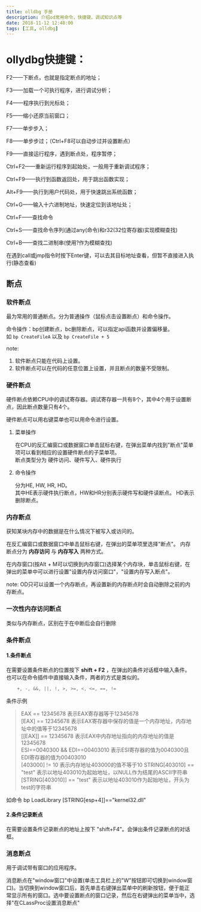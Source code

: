 ```yaml
---
title: olldbg 手册
description: 介绍od常用命令，快捷键，调试知识点等
date: 2018-11-12 12:48:00
tags: [工具, olldbg]
---
```


# ollydbg快捷键：

F2——下断点，也就是指定断点的地址；

F3——加载一个可执行程序，进行调试分析；

F4——程序执行到光标处；

F5——缩小还原当前窗口；

F7——单步步入；

F8——单步步过；（Ctrl+F8可以自动步过并设置断点）

F9——直接运行程序，遇到断点处，程序暂停；

Ctrl+F2——重新运行程序到起始处，一般用于重新调试程序；

Ctrl+F9——执行到函数返回处，用于跳出函数实现；

Alt+F9——执行到用户代码处，用于快速跳出系统函数；

Ctrl+G——输入十六进制地址，快速定位到该地址处；

Ctrl+F——查找命令

Ctrl+S——查找命令序列(通过any(命令)和r32(32位寄存器)实现模糊查找)

Ctrl+B——查找二进制串(使用?作为模糊查找)

在遇到call或jmp指令时按下Enter键，可以去其目标地址查看，但暂不直接进入执行(静态查看)

## 断点

### 软件断点

最为常用的普通断点。分为普通操作（鼠标点击设置断点）和命令操作。

命令操作：bp创建断点，bc删除断点，可以指定api函数并设置偏移量。  
如 ```bp CreateFileA``` 以及 ```bp CreateFile + 5```

note:

1. 软件断点只能在代码上设置。
2. 软件断点可以在代码的任意位置上设置，并且断点的数量不受限制。

### 硬件断点

硬件断点依赖CPU中的调试寄存器。调试寄存器一共有8个，其中4个用于设置断点，因此断点数量只有4个。  

硬件断点可以用右键菜单也可以用命令进行设置。

1. 菜单操作

    在CPU的反汇编窗口或数据窗口单击鼠标右键，在弹出菜单内找到"断点"菜单项可以看到相应的设置硬件断点的子菜单项。  
    断点类型分为 硬件访问、硬件写入、硬件执行

2. 命令操作

    分为HE, HW, HR, HD。  
    其中HE表示硬件执行断点，HW和HR分别表示硬件写和硬件读断点。
    HD表示删除断点。

### 内存断点

获知某块内存中的数据是在什么情况下被写入或访问的。

在反汇编窗口或数据窗口中单击鼠标右键，在弹出的菜单项里选择"断点"。
内存断点分为 **内存访问** 与 **内存写入** 两种方式。

在内存窗口(按Alt + M可以切换到内存窗口)选择某个内存块，单击鼠标右键，在弹出的菜单中可以进行设置"设置内存访问窗口"，"设置内存写入断点"。

note: OD只可以设置一个内存断点，再设置新的内存断点时会自动删除之前的内存断点。

### 一次性内存访问断点

类似与内存断点，区别在于在中断后会自行删除

### 条件断点

#### 1.条件断点

在需要设置条件断点的位置按下 **shift + F2** ，在弹出的条件对话框中输入条件。也可以在命令插件中直接输入条件，两者的方式是类似的。

```c
    +, -, &&, ||, !, >, >=, <, <=, ==, !=
```

条件示例
> EAX == 12345678  表示EAX寄存器等于12345678  
> [EAX] == 12345678  表示EAX寄存器中保存的值是一个内存地址，内存地址中的值等于12345678  
> [[EAX]] == 12345678  表示EAX中内存地址指向的内存地址的值是12345678  
> ESI==0040300 && EDI==00403010  表示ESI寄存器的值为0040300且EDI寄存器的值为00403010  
> [403000] != 10  表示内存地址403000的值不等于10
> STRING[403010] == "test"  表示以地址403010为起始地址，以NULL作为结尾的ASCII字符串  
> [STRING[403010]] == "test"  表示以地址403010作为起始地址，开头为test的字符串

如命令 bp LoadLibrary [STRING[esp+4]]=="kernel32.dll"

#### 2.条件记录断点

在需要设置条件记录断点的地址上按下 "shift+F4"。会弹出条件记录断点的对话框。

### 消息断点

用于调试带有窗口的应用程序。

消息断点在"window窗口"中设置(单击工具栏上的"W"按钮即可切换到window窗口)。当切换到window窗口后，首先单击右键弹出菜单中的刷新按钮，便于能正常显示所有的窗口。选中要设置断点的窗口记录，然后在右键弹出的菜单当中，选择"在CLassProc设置消息断点"
